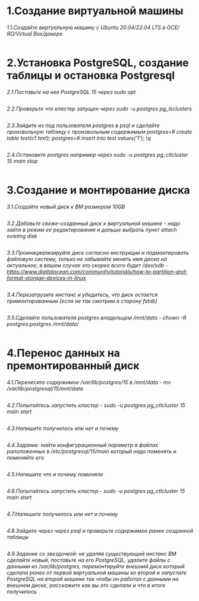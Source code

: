 # 1.Создание виртуальной машины
*1.1.Создайте виртуальную машину c Ubuntu 20.04/22.04 LTS в GCE/ЯО/Virtual Box/докере*
```

```
# 2.Установка PostgreSQL, создание таблицы и остановка Postgresql
*2.1.Поставьте на нее PostgreSQL 15 через sudo apt*
```

```
*2.2.Проверьте что кластер запущен через sudo -u postgres pg_lsclusters*
```

```
*2.3.Зайдите из под пользователя postgres в psql и сделайте произвольную таблицу с произвольным содержимым
postgres=# create table test(c1 text);
postgres=# insert into test values('1');
\q*
```

```
*2.4.Остановите postgres например через sudo -u postgres pg_ctlcluster 15 main stop*
```

```
# 3.Создание и монтирование диска
*3.1.Создайте новый диск к ВМ размером 10GB*
```

```
*3.2.Добавьте свеже-созданный диск к виртуальной машине - надо зайти в режим ее редактирования и дальше выбрать пункт attach existing disk*
```

```
*3.3.Проинициализируйте диск согласно инструкции и подмонтировать файловую систему, только не забывайте менять имя диска на актуальное, в вашем случае это скорее всего будет /dev/sdb - https://www.digitalocean.com/community/tutorials/how-to-partition-and-format-storage-devices-in-linux*
```

```
*3.4.Перезагрузите инстанс и убедитесь, что диск остается примонтированным (если не так смотрим в сторону fstab)*
```

```
*3.5.Сделайте пользователя postgres владельцем /mnt/data - chown -R postgres:postgres /mnt/data/*
```

```
# 4.Перенос данных на премонтированный диск
*4.1.Перенесите содержимое /var/lib/postgres/15 в /mnt/data - mv /var/lib/postgresql/15/mnt/data*
```

```
*4.2.Попытайтесь запустить кластер - sudo -u postgres pg_ctlcluster 15 main start*
```

```
*4.3.Напишите получилось или нет и почему*
```

```
*4.4.Задание: найти конфигурационный параметр в файлах раположенных в /etc/postgresql/15/main который надо поменять и поменяйте его*
```

```
*4.5.Напишите что и почему поменяли*
```

```
*4.6.Попытайтесь запустить кластер - sudo -u postgres pg_ctlcluster 15 main start*
```

```
*4.7.Напишите получилось или нет и почему*
```

```
*4.8.Зайдите через через psql и проверьте содержимое ранее созданной таблицы*
```

```
*4.9.Задание со звездочкой: не удаляя существующий инстанс ВМ сделайте новый, поставьте на его PostgreSQL, удалите файлы с данными из /var/lib/postgres, перемонтируйте внешний диск который сделали ранее от первой виртуальной машины ко второй и запустите PostgreSQL на второй машине так чтобы он работал с данными на внешнем диске, расскажите как вы это сделали и что в итоге получилось*
```

```
